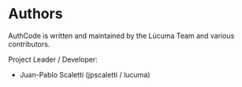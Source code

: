 
# Authors

AuthCode is written and maintained by the Lúcuma Team and various contributors.


Project Leader / Developer:

- Juan-Pablo Scaletti (jpscaletti / lucuma)


